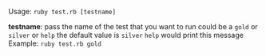 Usage: `ruby test.rb [testname]`

**testname**: 
  pass the name of the test that you want to run
  could be a `gold` or `silver` or `help`
  the default value is `silver`
  `help` would print this message
  Example: 
    `ruby test.rb gold`
